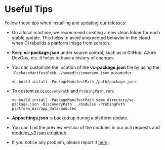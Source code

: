 ﻿# Useful Tips

Follow these tips when installing and updating our releases:

* On a local machine, we recommend creating a new clean folder for each stable update. This helps to avoid unexpected behavior in the cloud when CI rebuilds a platform image from scratch.
* Keep **vc-package.json** under source control, such as in GitHub, Azure DevOps, etc. It helps to have a history of changes.
* You can customize the location of the **vc-package.json** file by using the `-PackageManifestPath ./somedir/somename.json` parameter:

    ```console 
    vc-build install -PackageManifestPath /path/package.json
    ```

* To customize `DiscoveryPath` and `ProbingPath`, run: 

    ```console
    vc-build install -PackageManifestPath some_directory/vc-package.json -DiscoveryPath ../modules -ProbingPath platform_dir/app_data/modules
    ```

* **Appsettings.json** is backed up during a platform update.

* You can find the preview version of the modules in our pull requests and [modules_v3.json on github](https://github.com/VirtoCommerce/vc-modules/blob/master/modules_v3.json).
* If you notice any problem, please report it [here](https://github.com/VirtoCommerce/vc-build/issues/new).